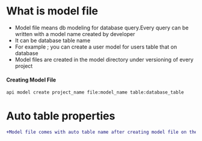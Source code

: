 # What is model file
* Model file means db modeling for database query.Every query can be written with a model name created by developer
* It can be database table name
* For example ; you can create a user model for users table that on database
* Model files are created in the model directory under versioning of every project



#### Creating Model File

```
api model create project_name file:model_name table:database_table

```

# Auto table properties
```diff
+Model file comes with auto table name after creating model file on the terminal
```